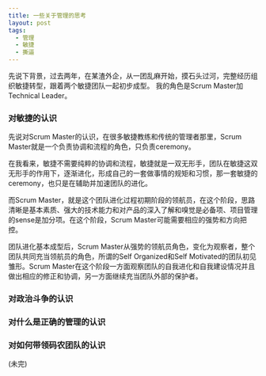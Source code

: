 ```yaml
---
title: 一些关于管理的思考
layout: post
tags:
  - 管理
  - 敏捷
  - 撕逼
---
```


先说下背景，过去两年，在某渣外企，从一团乱麻开始，摸石头过河，完整经历组织敏捷转型，跟着两个敏捷团队一起初步成型。
我的角色是Scrum Master加Technical Leader。

### 对敏捷的认识 ###

先说对Scrum Master的认识，在很多敏捷教练和传统的管理者那里，Scrum Master就是一个负责协调和流程的角色，只负责ceremony。

在我看来，敏捷不需要纯粹的协调和流程，敏捷就是一双无形手，团队在敏捷这双无形手的作用下，逐渐进化，形成自己的一套做事情的规矩和习惯，那一套敏捷的ceremony，也只是在辅助并加速团队的进化。

而Scrum Master，就是这个团队进化过程初期阶段的领航员，在这个阶段，思路清晰是基本素质、强大的技术能力和对产品的深入了解和嗅觉是必备项、项目管理的sense是加分项。在这个阶段，Scrum Master可能需要相应的强势和方向把控。

团队进化基本成型后，Scrum Master从强势的领航员角色，变化为观察者，整个团队共同充当领航员的角色，所谓的Self Organized和Self Motivated的团队初见雏形。Scrum Master在这个阶段一方面观察团队的自我进化和自我建设情况并且做出相应的修正和协调，另一方面继续充当团队外部的保护者。


### 对政治斗争的认识 ###


### 对什么是正确的管理的认识 ###


### 对如何带领码农团队的认识 ###



(未完)
